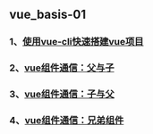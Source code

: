 ## vue_basis-01

### 1、[使用vue-cli快速搭建vue项目](https://github.com/simplexcspp/vue_basis-01/issues/1)
### 2、[vue组件通信：父与子](https://github.com/simplexcspp/vue_basis-01/issues/2)
### 3、[vue组件通信：子与父](https://github.com/simplexcspp/vue_basis-01/issues/3)
### 4、[vue组件通信：兄弟组件](https://github.com/simplexcspp/vue_basis-01/issues/4)
